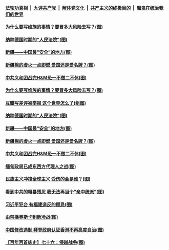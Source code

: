 

####  [法轮功真相](../../../../basic/blob/master/README.md?t=04040401) &nbsp;|&nbsp; [九评共产党](../../../../9ping.md/blob/master/README.md?t=04040401) &nbsp;|&nbsp; [解体党文化](../../../../jtdwh.md/blob/master/README.md?t=04040401)  &nbsp;|&nbsp; [共产主义的终极目的](../../../../gczydzjmd.md/blob/master/README.md?t=04040401) &nbsp;|&nbsp; [魔鬼在统治我们的世界](../../../../mgztzwmdsj.md/blob/master/README.md?t=04040401) 

#### [为什么要写维族的事情？要冒多大风险去写？(图)](../pages/p4/967572.md?t=04040401) 

#### [纳粹德国时期的“人民法院”(图)](../pages/p4/967575.md?t=04040401) 

#### [新疆——中国最“安全”的地方(图)](../pages/p4/967571.md?t=04040401) 


#### [新疆棉的虚火一点即燃 爱国还是爱名牌？(图)](../pages/p4/967499.md?t=04040401) 

#### [中共义和团战完H&amp;M恐一不做二不休(图)](../pages/p4/967490.md?t=04040401) 



#### [为什么要写维族的事情？要冒多大风险去写？(图)](../pages/p4/967572.md?t=04040401) 

#### [豆瓣写差评被举报 这个世界怎么了(组图)](../pages/p4/967577.md?t=04040401) 

#### [纳粹德国时期的“人民法院”(图)](../pages/p4/967575.md?t=04040401) 

#### [新疆——中国最“安全”的地方(图)](../pages/p4/967571.md?t=04040401) 



#### [新疆棉的虚火一点即燃 爱国还是爱名牌？(图)](../pages/p4/967499.md?t=04040401) 

#### [中共义和团战完H&amp;M恐一不做二不休(图)](../pages/p4/967490.md?t=04040401) 

#### [缅甸政局已成东西方代理人之战(图)](../pages/p4/967487.md?t=04040401) 

#### [民族主义冲撞全球主义 受伤的会是谁？(图)](../pages/p4/967496.md?t=04040401) 


#### [看到中共的粗暴残忍 我无法再当个“亲中统派”(图)](../pages/p4/967404.md?t=04040401) 

#### [习近平犯台 有福建造反的顾忌(图)](../pages/p4/967401.md?t=04040401) 

#### [由禁播奥斯卡到新冷战(图)](../pages/p4/967399.md?t=04040401) 

#### [中国修改选制 拜登政府认证香港不再高度自治(图)](../pages/p4/967396.md?t=04040401) 


#### [【百年百首咏史】七十六：侵越战争(图)](../pages/p4/967323.md?t=04040401) 


